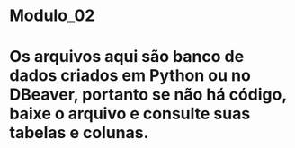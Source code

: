 # Modulo_02

# Os arquivos aqui são banco de dados criados em Python ou no DBeaver, portanto se não há código, baixe o arquivo e consulte suas tabelas e colunas.
